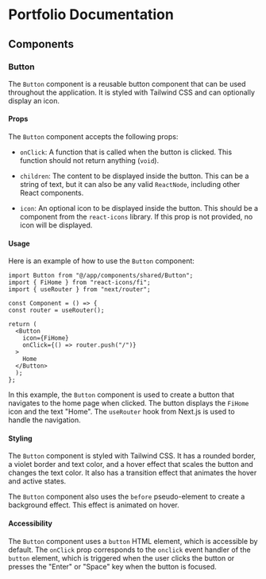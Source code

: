 # Portfolio Documentation

## Components

### Button

The `Button` component is a reusable button component that can be used throughout the application. It is styled with Tailwind CSS and can optionally display an icon.

#### Props

The `Button` component accepts the following props:

- `onClick`: A function that is called when the button is clicked. This function should not return anything (`void`).

- `children`: The content to be displayed inside the button. This can be a string of text, but it can also be any valid `ReactNode`, including other React components.

- `icon`: An optional icon to be displayed inside the button. This should be a component from the `react-icons` library. If this prop is not provided, no icon will be displayed.

#### Usage

Here is an example of how to use the `Button` component:

```
import Button from "@/app/components/shared/Button";
import { FiHome } from "react-icons/fi";
import { useRouter } from "next/router";

const Component = () => {
const router = useRouter();

return (
  <Button
    icon={FiHome}
    onClick={() => router.push("/")}
  >
    Home
  </Button>
  );
};
```

In this example, the `Button` component is used to create a button that navigates to the home page when clicked. The button displays the `FiHome` icon and the text "Home". The `useRouter` hook from Next.js is used to handle the navigation.

#### Styling

The `Button` component is styled with Tailwind CSS. It has a rounded border, a violet border and text color, and a hover effect that scales the button and changes the text color. It also has a transition effect that animates the hover and active states.

The `Button` component also uses the `before` pseudo-element to create a background effect. This effect is animated on hover.

#### Accessibility

The `Button` component uses a `button` HTML element, which is accessible by default. The `onClick` prop corresponds to the `onclick` event handler of the `button` element, which is triggered when the user clicks the button or presses the "Enter" or "Space" key when the button is focused.
